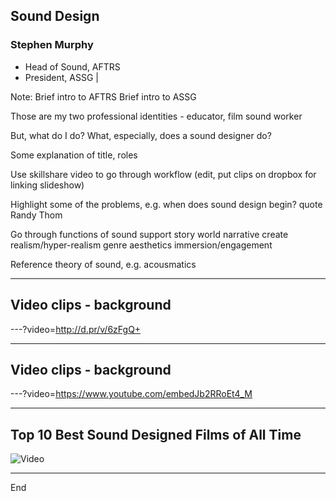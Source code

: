 ## Sound Design

### Stephen Murphy

- Head of Sound, AFTRS
- President, ASSG |

Note:
Brief intro to AFTRS
Brief intro to ASSG


Those are my two professional identities - educator, film sound worker

But, what do I do? What, especially, does a sound designer do?

Some explanation of title, roles

Use skillshare video to go through workflow (edit, put clips on dropbox for linking slideshow)

Highlight some of the problems, e.g. when does sound design begin?
quote Randy Thom

Go through functions of sound
support story world
narrative
create realism/hyper-realism
genre
aesthetics
immersion/engagement

Reference theory of sound, e.g. acousmatics

---

## Video clips - background

---?video=http://d.pr/v/6zFgQ+
<!-- .slide: data-background: #000000 -->

---

## Video clips - background

---?video=https://www.youtube.com/embedJb2RRoEt4_M

---

## Top 10 Best Sound Designed Films of All Time

![Video](https://www.youtube.com/embed/GBrl96hyChc)

---

End